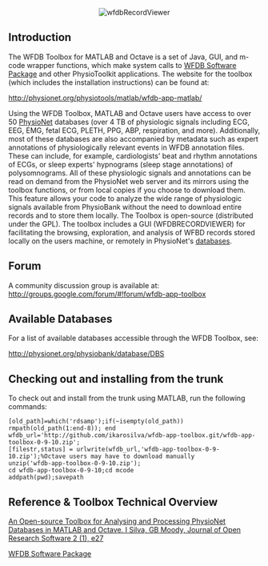 <p align="center" >
  <img src="http://physionet.org/physiotools/matlab/wfdb-app-matlab/wfdbrecordviewerTB.png" alt="wfdbRecordViewer" title="wfdbRecordViewer" />
</p>

## Introduction
The WFDB Toolbox for MATLAB and Octave is a set of Java, GUI, and m-code wrapper functions,
which make system calls to [WFDB Software Package](http://physionet.org/physiotools/wfdb.shtml) and other PhysioToolkit applications. The website for the toolbox (which includes the installation instructions) can be found at:

http://physionet.org/physiotools/matlab/wfdb-app-matlab/

Using the WFDB Toolbox, MATLAB and Octave users have access to over 50 [PhysioNet](http://physionet.org/) databases (over 4 TB of physiologic signals including ECG, EEG, EMG, fetal ECG, PLETH, PPG, ABP, respiration, and more).
Additionally, most of these databases are also accompanied by metadata such as expert annotations of
physiologically relevant events in WFDB annotation files. These can include, for example, 
cardiologists' beat and rhythm annotations of ECGs, or sleep experts' hypnograms (sleep stage annotations) 
of polysomnograms. All of these physiologic signals and annotations can be read on demand from the
PhysioNet web server and its mirrors using the toolbox functions, or from local copies if you choose 
to download them. This feature allows your code to analyze the wide range of physiologic signals 
available from PhysioBank without the need to download entire records and to store them locally.
The Toolbox is open-source (distributed under the GPL). The toolbox includes a GUI (WFDBRECORDVIEWER)
for facilitating the browsing, exploration, and analysis of WFBD records stored locally on the users machine, 
or remotely in PhysioNet's [databases](http://physionet.org/physiobank/database/DBS).

## Forum

A community discussion group is available at:
http://groups.google.com/forum/#!forum/wfdb-app-toolbox

## Available Databases

For a list of available databases accessible through the WFDB Toolbox, see:

http://physionet.org/physiobank/database/DBS

## Checking out and installing from the trunk 

To check out and install from the trunk using MATLAB, run the following commands:

```
[old_path]=which('rdsamp');if(~isempty(old_path)) rmpath(old_path(1:end-8)); end
wfdb_url='http://github.com/ikarosilva/wfdb-app-toolbox.git/wfdb-app-toolbox-0-9-10.zip';
[filestr,status] = urlwrite(wfdb_url,'wfdb-app-toolbox-0-9-10.zip');%Octave users may have to download manually
unzip('wfdb-app-toolbox-0-9-10.zip');
cd wfdb-app-toolbox-0-9-10;cd mcode
addpath(pwd);savepath

```

## Reference & Toolbox Technical Overview

[An Open-source Toolbox for Analysing and Processing PhysioNet Databases in MATLAB and Octave.
I Silva, GB Moody, Journal of Open Research Software 2 (1), e27](http://openresearchsoftware.metajnl.com/article/view/jors.bi/77)


[WFDB Software Package](http://physionet.org/physiotools/wfdb.shtml) 

